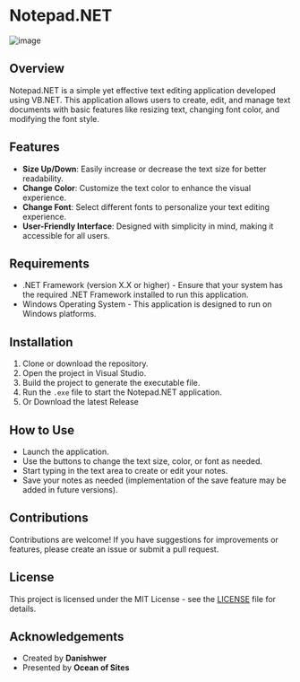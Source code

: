 # Notepad.NET

![image](https://github.com/user-attachments/assets/643a9594-3cec-4112-80ce-eb6bbeba9a2c)


## Overview

Notepad.NET is a simple yet effective text editing application developed using VB.NET. This application allows users to create, edit, and manage text documents with basic features like resizing text, changing font color, and modifying the font style.

## Features

- **Size Up/Down**: Easily increase or decrease the text size for better readability.
- **Change Color**: Customize the text color to enhance the visual experience.
- **Change Font**: Select different fonts to personalize your text editing experience.
- **User-Friendly Interface**: Designed with simplicity in mind, making it accessible for all users.

## Requirements

- .NET Framework (version X.X or higher) - Ensure that your system has the required .NET Framework installed to run this application.
- Windows Operating System - This application is designed to run on Windows platforms.

## Installation

1. Clone or download the repository.
2. Open the project in Visual Studio.
3. Build the project to generate the executable file.
4. Run the `.exe` file to start the Notepad.NET application.
5. Or Download the latest Release 

## How to Use

- Launch the application.
- Use the buttons to change the text size, color, or font as needed.
- Start typing in the text area to create or edit your notes.
- Save your notes as needed (implementation of the save feature may be added in future versions).

## Contributions

Contributions are welcome! If you have suggestions for improvements or features, please create an issue or submit a pull request.

## License

This project is licensed under the MIT License - see the [LICENSE](LICENSE) file for details.

## Acknowledgements

- Created by **Danishwer**
- Presented by **Ocean of Sites**
